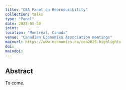 ```yaml
---
title: "CEA Panel on Reproducibility"
collection: talks
type: "Panel"
date: 2025-05-30
joint: 
location: "Montréal, Canada"
venue: "Canadian Economics Association meetings"
mainurl: https://www.economics.ca/cea2025-highlights
doi: 
maindoi: 
---
```


## Abstract

To come.